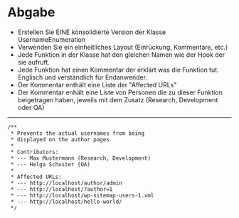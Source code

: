 # Abgabe

- Erstellen Sie EINE konsolidierte Version der Klasse UsernameEnumeration
- Verwenden Sie ein einheitliches Layout (Einrückung, Kommentare, etc.)
- Jede Funktion in der Klasse hat den gleichen Namen wie der Hook der sie aufruft.
- Jede Funktion hat einen Kommentar der erklärt was die Funktion tut. Englisch und verständlich für Endanwender.
- Der Kommentar enthält eine Liste der "Affected URLs"
- Der Kommentar enhält eine Liste von Personen die zu dieser Funktion beigetragen haben, jeweils mit dem Zusatz (Research, Development oder QA)

---

```
/**
 * Prevents the actual usernames from being 
 * displayed on the author pages
 * 
 * Contributors:
 * --- Max Mustermann (Research, Development)
 * --- Helga Schuster (QA)
 *
 * Affected URLs:
 * --- http://localhost/author/admin
 * --- http://localhost/?author=1
 * --- http://localhost/wp-sitemap-users-1.xml
 * --- http://localhost/hello-world/
 */
 ```